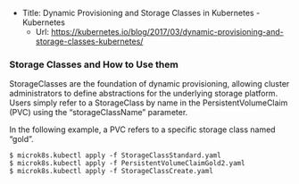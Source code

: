 * Title:	Dynamic Provisioning and Storage Classes in Kubernetes - Kubernetes
  * Url:	https://kubernetes.io/blog/2017/03/dynamic-provisioning-and-storage-classes-kubernetes/

### Storage Classes and How to Use them

StorageClasses are the foundation of dynamic provisioning, 
allowing cluster administrators to define abstractions for the 
underlying storage platform. 
Users simply refer to a StorageClass by name in the 
PersistentVolumeClaim (PVC) using the “storageClassName” parameter.

In the following example, a PVC refers to a specific storage class named “gold”.

```
$ microk8s.kubectl apply -f StorageClassStandard.yaml
$ microk8s.kubectl apply -f PersistentVolumeClaimGold2.yaml 
$ microk8s.kubectl apply -f StorageClassCreate.yaml
```
